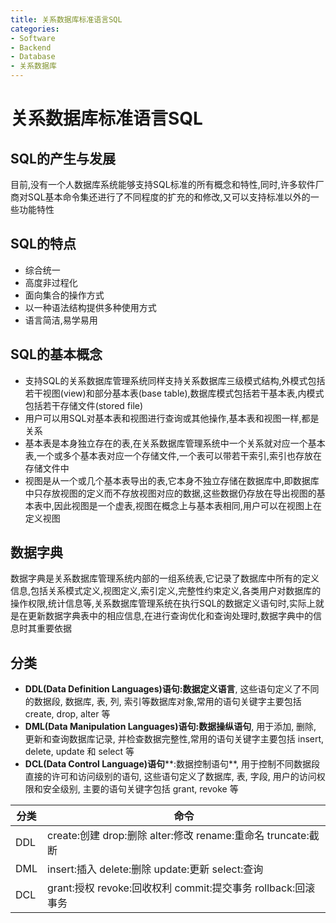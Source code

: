 ```yaml
---
title: 关系数据库标准语言SQL
categories:
- Software
- Backend
- Database
- 关系数据库
---
```

# 关系数据库标准语言SQL

## SQL的产生与发展

目前,没有一个人数据库系统能够支持SQL标准的所有概念和特性,同时,许多软件厂商对SQL基本命令集还进行了不同程度的扩充的和修改,又可以支持标准以外的一些功能特性
## SQL的特点

- 综合统一
- 高度非过程化
- 面向集合的操作方式
- 以一种语法结构提供多种使用方式
- 语言简洁,易学易用

## SQL的基本概念

- 支持SQL的关系数据库管理系统同样支持关系数据库三级模式结构,外模式包括若干视图(view)和部分基本表(base table),数据库模式包括若干基本表,内模式包括若干存储文件(stored file)
- 用户可以用SQL对基本表和视图进行查询或其他操作,基本表和视图一样,都是关系
- 基本表是本身独立存在的表,在关系数据库管理系统中一个关系就对应一个基本表,一个或多个基本表对应一个存储文件,一个表可以带若干索引,索引也存放在存储文件中
- 视图是从一个或几个基本表导出的表,它本身不独立存储在数据库中,即数据库中只存放视图的定义而不存放视图对应的数据,这些数据仍存放在导出视图的基本表中,因此视图是一个虚表,视图在概念上与基本表相同,用户可以在视图上在定义视图

## 数据字典

数据字典是关系数据库管理系统内部的一组系统表,它记录了数据库中所有的定义信息,包括关系模式定义,视图定义,索引定义,完整性约束定义,各类用户对数据库的操作权限,统计信息等,关系数据库管理系统在执行SQL的数据定义语句时,实际上就是在更新数据字典表中的相应信息,在进行查询优化和查询处理时,数据字典中的信息时其重要依据

## 分类

- **DDL(Data Definition Languages)**语句**:数据定义语言**, 这些语句定义了不同的数据段, 数据库, 表, 列, 索引等数据库对象,常用的语句关键字主要包括 create, drop, alter 等
- **DML(Data Manipulation Languages)**语句**:数据操纵语句**, 用于添加, 删除, 更新和查询数据库记录, 并检查数据完整性,常用的语句关键字主要包括 insert, delete, update 和 select 等
- **DCL(Data Control Language)语句****:数据控制语句**, 用于控制不同数据段直接的许可和访问级别的语句, 这些语句定义了数据库, 表, 字段, 用户的访问权限和安全级别, 主要的语句关键字包括 grant, revoke 等

| **分类** | **命令**                                                     |
| -------- | ------------------------------------------------------------ |
| DDL      | create:创建 drop:删除 alter:修改 rename:重命名 truncate:截断 |
| DML      | insert:插入 delete:删除 update:更新 select:查询           |
| DCL      | grant:授权 revoke:回收权利 commit:提交事务   rollback:回滚事务 |
